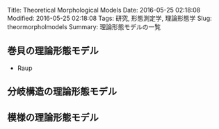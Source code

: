 Title: Theoretical Morphological Models
Date: 2016-05-25 02:18:08
Modified: 2016-05-25 02:18:08
Tags: 研究, 形態測定学, 理論形態学
Slug: theormorpholmodels
Summary: 理論形態モデルの一覧

## 巻貝の理論形態モデル

* Raup


## 分岐構造の理論形態モデル


## 模様の理論形態モデル